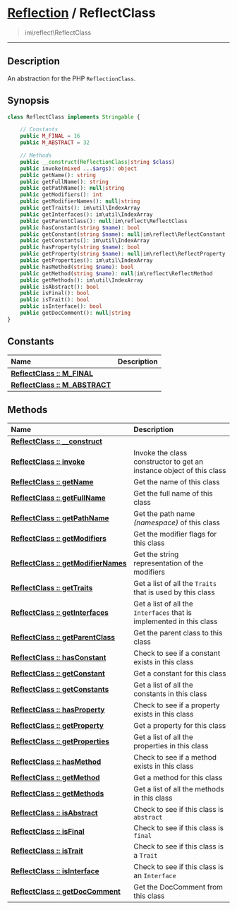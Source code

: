 # [Reflection](reflect.md) / ReflectClass
 > im\reflect\ReflectClass
____

## Description
An abstraction for the PHP `ReflectionClass`.

## Synopsis
```php
class ReflectClass implements Stringable {

    // Constants
    public M_FINAL = 16
    public M_ABSTRACT = 32

    // Methods
    public __construct(ReflectionClass|string $class)
    public invoke(mixed ...$args): object
    public getName(): string
    public getFullName(): string
    public getPathName(): null|string
    public getModifiers(): int
    public getModifierNames(): null|string
    public getTraits(): im\util\IndexArray
    public getInterfaces(): im\util\IndexArray
    public getParentClass(): null|im\reflect\ReflectClass
    public hasConstant(string $name): bool
    public getConstant(string $name): null|im\reflect\ReflectConstant
    public getConstants(): im\util\IndexArray
    public hasProperty(string $name): bool
    public getProperty(string $name): null|im\reflect\ReflectProperty
    public getProperties(): im\util\IndexArray
    public hasMethod(string $name): bool
    public getMethod(string $name): null|im\reflect\ReflectMethod
    public getMethods(): im\util\IndexArray
    public isAbstract(): bool
    public isFinal(): bool
    public isTrait(): bool
    public isInterface(): bool
    public getDocComment(): null|string
}
```

## Constants
| Name | Description |
| :--- | :---------- |
| [__ReflectClass&nbsp;::&nbsp;M\_FINAL__](reflect-ReflectClass-prop_M_FINAL.md) |  |
| [__ReflectClass&nbsp;::&nbsp;M\_ABSTRACT__](reflect-ReflectClass-prop_M_ABSTRACT.md) |  |

## Methods
| Name | Description |
| :--- | :---------- |
| [__ReflectClass&nbsp;::&nbsp;\_\_construct__](reflect-ReflectClass-__construct.md) |  |
| [__ReflectClass&nbsp;::&nbsp;invoke__](reflect-ReflectClass-invoke.md) | Invoke the class constructor to get an instance object of this class |
| [__ReflectClass&nbsp;::&nbsp;getName__](reflect-ReflectClass-getName.md) | Get the name of this class |
| [__ReflectClass&nbsp;::&nbsp;getFullName__](reflect-ReflectClass-getFullName.md) | Get the full name of this class |
| [__ReflectClass&nbsp;::&nbsp;getPathName__](reflect-ReflectClass-getPathName.md) | Get the path name _(namespace)_ of this class |
| [__ReflectClass&nbsp;::&nbsp;getModifiers__](reflect-ReflectClass-getModifiers.md) | Get the modifier flags for this class |
| [__ReflectClass&nbsp;::&nbsp;getModifierNames__](reflect-ReflectClass-getModifierNames.md) | Get the string representation of the modifiers |
| [__ReflectClass&nbsp;::&nbsp;getTraits__](reflect-ReflectClass-getTraits.md) | Get a list of all the `Traits` that is used by this class |
| [__ReflectClass&nbsp;::&nbsp;getInterfaces__](reflect-ReflectClass-getInterfaces.md) | Get a list of all the `Interfaces` that is implemented in this class |
| [__ReflectClass&nbsp;::&nbsp;getParentClass__](reflect-ReflectClass-getParentClass.md) | Get the parent class to this class |
| [__ReflectClass&nbsp;::&nbsp;hasConstant__](reflect-ReflectClass-hasConstant.md) | Check to see if a constant exists in this class |
| [__ReflectClass&nbsp;::&nbsp;getConstant__](reflect-ReflectClass-getConstant.md) | Get a constant for this class |
| [__ReflectClass&nbsp;::&nbsp;getConstants__](reflect-ReflectClass-getConstants.md) | Get a list of all the constants in this class |
| [__ReflectClass&nbsp;::&nbsp;hasProperty__](reflect-ReflectClass-hasProperty.md) | Check to see if a property exists in this class |
| [__ReflectClass&nbsp;::&nbsp;getProperty__](reflect-ReflectClass-getProperty.md) | Get a property for this class |
| [__ReflectClass&nbsp;::&nbsp;getProperties__](reflect-ReflectClass-getProperties.md) | Get a list of all the properties in this class |
| [__ReflectClass&nbsp;::&nbsp;hasMethod__](reflect-ReflectClass-hasMethod.md) | Check to see if a method exists in this class |
| [__ReflectClass&nbsp;::&nbsp;getMethod__](reflect-ReflectClass-getMethod.md) | Get a method for this class |
| [__ReflectClass&nbsp;::&nbsp;getMethods__](reflect-ReflectClass-getMethods.md) | Get a list of all the methods in this class |
| [__ReflectClass&nbsp;::&nbsp;isAbstract__](reflect-ReflectClass-isAbstract.md) | Check to see if this class is `abstract` |
| [__ReflectClass&nbsp;::&nbsp;isFinal__](reflect-ReflectClass-isFinal.md) | Check to see if this class is `final` |
| [__ReflectClass&nbsp;::&nbsp;isTrait__](reflect-ReflectClass-isTrait.md) | Check to see if this class is a `Trait` |
| [__ReflectClass&nbsp;::&nbsp;isInterface__](reflect-ReflectClass-isInterface.md) | Check to see if this class is an `Interface` |
| [__ReflectClass&nbsp;::&nbsp;getDocComment__](reflect-ReflectClass-getDocComment.md) | Get the DocComment from this class |
